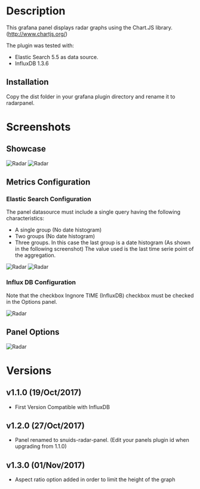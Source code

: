 # Description

This grafana panel displays radar graphs using the Chart.JS library. (http://www.chartjs.org/)

The plugin was tested with:

  * Elastic Search 5.5 as data source.
  * InfluxDB 1.3.6

## Installation

Copy the dist folder in your grafana plugin directory and rename it to radarpanel.

# Screenshots

## Showcase

![Radar](https://raw.githubusercontent.com/snuids/grafana-radar-panel/master/src/img/screenshot-radar-showcase.jpg)
![Radar](https://raw.githubusercontent.com/snuids/grafana-radar-panel/master/src/img/screenshot-radar-showcase2.jpg)

## Metrics Configuration

### Elastic Search Configuration
The panel datasource must include a single query having the following characteristics:
* A single group (No date histogram)
* Two groups (No date histogram)
* Three groups. In this case the last group is a date histogram (As shown in the following screenshot) The value used is the last time serie point of the aggregation.


![Radar](https://raw.githubusercontent.com/snuids/grafana-radar-panel/master/src/img/screenshot-radar-metrics.jpg)
![Radar](https://raw.githubusercontent.com/snuids/grafana-radar-panel/master/src/img/screenshot-radar-metrics2.jpg)

### Influx DB Configuration

Note that the checkbox Ingnore TIME (InfluxDB) checkbox must be checked in the Options panel.

![Radar](https://raw.githubusercontent.com/snuids/grafana-radar-panel/master/src/img/screenshot-radar-metrics3.jpg)


## Panel Options

![Radar](https://raw.githubusercontent.com/snuids/grafana-radar-panel/master/src/img/screenshot-radar-options.jpg)

# Versions
## v1.1.0 (19/Oct/2017)
- First Version Compatible with InfluxDB

## v1.2.0 (27/Oct/2017)
- Panel renamed to snuids-radar-panel. (Edit your panels plugin id when upgrading from 1.1.0)

## v1.3.0 (01/Nov/2017)
- Aspect ratio option added in order to limit the height of the graph

